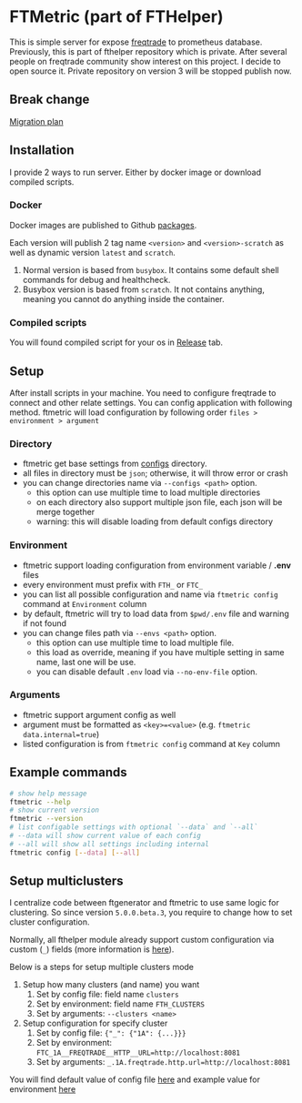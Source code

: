 # FTMetric (part of FTHelper)

This is simple server for expose [freqtrade](https://freqtrade.io) to prometheus database. Previously, this is part of fthelper repository which is private. After several people on freqtrade community show interest on this project. I decide to open source it. Private repository on version 3 will be stopped publish now.

## Break change

[Migration plan](./MIGRATION.md)

## Installation

I provide 2 ways to run server. Either by docker image or download compiled scripts.

### Docker

Docker images are published to Github [packages](https://github.com/kamontat/fthelper/pkgs/container/ftmetric).

Each version will publish 2 tag name `<version>` and `<version>-scratch` as well as dynamic version `latest` and `scratch`.

1. Normal version is based from `busybox`. It contains some default shell commands for debug and healthcheck.
2. Busybox version is based from `scratch`. It not contains anything, meaning you cannot do anything inside the container.

### Compiled scripts

You will found compiled script for your os in [Release](https://github.com/kamontat/fthelper/releases) tab.

## Setup

After install scripts in your machine. You need to configure freqtrade to connect and other relate settings. You can config application with following method. ftmetric will load configuration by following order `files > environment > argument`

### Directory

- ftmetric get base settings from [configs](./configs) directory.
- all files in directory must be `json`; otherwise, it will throw error or crash
- you can change directories name via `--configs <path>` option.
  - this option can use multiple time to load multiple directories
  - on each directory also support multiple json file, each json will be merge together
  - warning: this will disable loading from default configs directory

### Environment

- ftmetric support loading configuration from environment variable / **.env** files
- every environment must prefix with `FTH_` or `FTC_`
- you can list all possible configuration and name via `ftmetric config` command at `Environment` column
- by default, ftmetric will try to load data from `$pwd/.env` file and warning if not found
- you can change files path via `--envs <path>` option.
  - this option can use multiple time to load multiple file.
  - this load as override, meaning if you have multiple setting in same name, last one will be use.
  - you can disable default `.env` load via `--no-env-file` option.

### Arguments

- ftmetric support argument config as well
- argument must be formatted as `<key>=<value>` (e.g. `ftmetric data.internal=true`)
- listed configuration is from `ftmetric config` command at `Key` column

## Example commands

```bash
# show help message
ftmetric --help
# show current version
ftmetric --version
# list configable settings with optional `--data` and `--all`
# --data will show current value of each config
# --all will show all settings including internal
ftmetric config [--data] [--all]
```

## Setup multiclusters

I centralize code between ftgenerator and ftmetric to use same logic for clustering.
So since version `5.0.0.beta.3`, you require to change how to set cluster configuration.

Normally, all fthelper module already support custom configuration via custom (`_`) fields (more information is [here](../shared/configs/README.md)).

Below is a steps for setup multiple clusters mode

1. Setup how many clusters (and name) you want
   1. Set by config file: field name `clusters`
   2. Set by environment: field name `FTH_CLUSTERS`
   3. Set by arguments: `--clusters <name>`
2. Setup configuration for specify cluster
   1. Set by config file: `{"_": {"1A": {...}}}`
   2. Set by environment: `FTC_1A__FREQTRADE__HTTP__URL=http://localhost:8081`
   3. Set by arguments: `_.1A.freqtrade.http.url=http://localhost:8081`

You will find default value of config file [here](./configs/common.json) and example value for environment [here](./.env.default)
